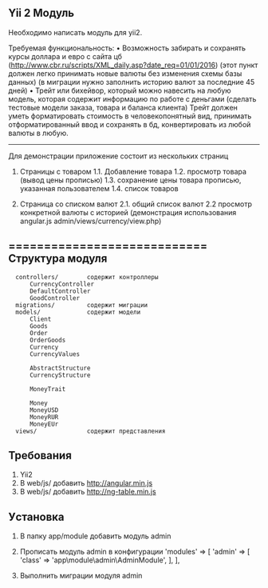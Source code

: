 Yii 2 Модуль
-------------------
Необходимо написать модуль для yii2. 

Требуемая функциональность:
•   Возможность забирать и сохранять курсы доллара и евро с сайта цб 
(http://www.cbr.ru/scripts/XML_daily.asp?date_req=01/01/2016) 
(этот пункт должен легко принимать новые валюты без изменения схемы базы данных) 
(в миграции нужно заполнить историю валют за последние 45 дней)
•   Трейт или бихейвор, который можно навесить на любую модель, которая содержит информацию по работе с деньгами (сделать тестовые модели заказа, товара и баланса клиента)
Трейт должен уметь форматировать стоимость в человекопонятный вид, принимать отформатированный ввод и сохранять в бд, конвертировать из любой валюты в любую.

-------------------
Для демонстрации приложение состоит из нескольких страниц

1. Страницы с товаром
1.1. Добавление товара
1.2. просмотр товара (вывод цены прописью)
1.3. сохранение цены товара прописью, указанная пользователем
1.4. список товаров

2. Страница со списком валют
2.1. общий список валют
2.2 просмотр конкретной валюты с историей (демонстрация использования angular.js 
   admin/views/currency/view.php)


============================
Структура модуля
-------------------

      controllers/        содержит контроллеры
          CurrencyController
          DefaultController
          GoodController
      migrations/         содержит миграции
      models/             содержит модели
          Client
          Goods
          Order
          OrderGoods
          Currency
          CurrencyValues
          
          AbstractStructure
          CurrencyStructure
          
          MoneyTrait
          
          Money
          MoneyUSD
          MoneyRUR
          MoneyEUr
      views/              содержит представления

Требования
------------
1. Yii2
2. В web/js/ добавить http://angular.min.js
3. В web/js/ добавить http://ng-table.min.js


Уcтановка
------------
1. В папку app/module добавить модуль admin

2. Прописать модуль admin в конфигурации
    'modules' => [
        'admin' => [
            'class' => 'app\module\admin\AdminModule',
        ],
     ],
3. Выполнить миграции модуля admin     

